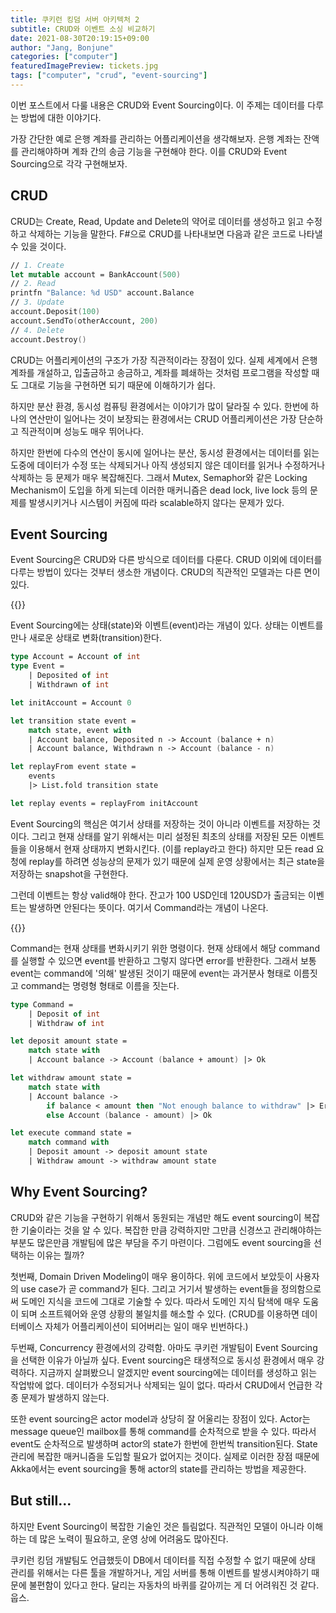 ```yaml
---
title: 쿠키런 킹덤 서버 아키텍처 2
subtitle: CRUD와 이벤트 소싱 비교하기
date: 2021-08-30T20:19:15+09:00
author: "Jang, Bonjune"
categories: ["computer"]
featuredImagePreview: tickets.jpg
tags: ["computer", "crud", "event-sourcing"]
---
```


이번 포스트에서 다룰 내용은 CRUD와 Event Sourcing이다.
이 주제는 데이터를 다루는 방법에 대한 이야기다.

가장 간단한 예로 은행 계좌를 관리하는 어플리케이션을 생각해보자.
은행 계좌는 잔액를 관리해야하며 계좌 간의 송금 기능을 구현해야 한다.
이를 CRUD와 Event Sourcing으로 각각 구현해보자.

## CRUD

CRUD는 Create, Read, Update and Delete의 약어로 데이터를 생성하고 읽고 수정하고 삭제하는 기능을 말한다.
F#으로 CRUD를 나타내보면 다음과 같은 코드로 나타낼 수 있을 것이다.

``` fsharp
// 1. Create
let mutable account = BankAccount(500)
// 2. Read
printfn "Balance: %d USD" account.Balance
// 3. Update
account.Deposit(100)
account.SendTo(otherAccount, 200)
// 4. Delete
account.Destroy()
```

CRUD는 어플리케이션의 구조가 가장 직관적이라는 장점이 있다.
실제 세계에서 은행 계좌를 개설하고, 입출금하고 송금하고, 계좌를 폐쇄하는 것처럼
프로그램을 작성할 때도 그대로 기능을 구현하면 되기 때문에 이해하기가 쉽다.

하지만 분산 환경, 동시성 컴퓨팅 환경에서는 이야기가 많이 달라질 수 있다.
한번에 하나의 연산만이 일어나는 것이 보장되는 환경에서는 CRUD 어플리케이션은 가장 단순하고 직관적이며 성능도 매우 뛰어나다.

하지만 한번에 다수의 연산이 동시에 일어나는 분산, 동시성 환경에서는
데이터를 읽는 도중에 데이터가 수정 또는 삭제되거나 아직 생성되지 않은 데이터를 읽거나 수정하거나 삭제하는 등 문제가 매우 복잡해진다.
그래서 Mutex, Semaphor와 같은 Locking Mechanism이 도입을 하게 되는데
이러한 매커니즘은 dead lock, live lock 등의 문제를 발생시키거나
시스템이 커짐에 따라 scalable하지 않다는 문제가 있다.

## Event Sourcing

Event Sourcing은 CRUD와 다른 방식으로 데이터를 다룬다.
CRUD 이외에 데이터를 다루는 방법이 있다는 것부터 생소한 개념이다.
CRUD의 직관적인 모델과는 다른 면이 있다.

{{<bundle-image name="event_sourcing_transition.png" width="50%">}}

Event Sourcing에는 상태(state)와 이벤트(event)라는 개념이 있다.
상태는 이벤트를 만나 새로운 상태로 변화(transition)한다.

``` fsharp
type Account = Account of int
type Event =
    | Deposited of int
    | Withdrawn of int

let initAccount = Account 0

let transition state event =
    match state, event with
    | Account balance, Deposited n -> Account (balance + n)
    | Account balance, Withdrawn n -> Account (balance - n)

let replayFrom event state =
    events
    |> List.fold transition state

let replay events = replayFrom initAccount
```

Event Sourcing의 핵심은 여기서 상태를 저장하는 것이 아니라 이벤트를 저장하는 것이다.
그리고 현재 상태를 알기 위해서는 미리 설정된 최초의 상태를 저장된 모든 이벤트들을 이용해서 현재 상태까지 변화시킨다. (이를 replay라고 한다)
하지만 모든 read 요청에 replay를 하려면 성능상의 문제가 있기 때문에
실제 운영 상황에서는 최근 state을 저장하는 snapshot을 구현한다.

그런데 이벤트는 항상 valid해야 한다.
잔고가 100 USD인데 120USD가 출금되는 이벤트는 발생하면 안된다는 뜻이다.
여기서 Command라는 개념이 나온다.

{{<bundle-image name="event_sourcing_command_execution.png" width="50%">}}

Command는 현재 상태를 변화시키기 위한 명령이다.
현재 상태에서 해당 command를 실행할 수 있으면 event를 반환하고 그렇지 않다면 error를 반환한다.
그래서 보통 event는 command에 '의해' 발생된 것이기 때문에 event는 과거분사 형태로 이름짓고 command는 명령형 형태로 이름을 짓는다.

``` fsharp
type Command =
    | Deposit of int
    | Withdraw of int

let deposit amount state =
    match state with
    | Account balance -> Account (balance + amount) |> Ok

let withdraw amount state =
    match state with
    | Account balance ->
        if balance < amount then "Not enough balance to withdraw" |> Error
        else Account (balance - amount) |> Ok

let execute command state =
    match command with
    | Deposit amount -> deposit amount state
    | Withdraw amount -> withdraw amount state
```

## Why Event Sourcing?

CRUD와 같은 기능을 구현하기 위해서 동원되는 개념만 해도 event sourcing이 복잡한 기술이라는 것을 알 수 있다.
복잡한 만큼 강력하지만 그만큼 신경쓰고 관리해야하는 부분도 많은만큼 개발팀에 많은 부담을 주기 마련이다.
그럼에도 event sourcing을 선택하는 이유는 뭘까?

첫번째, Domain Driven Modeling이 매우 용이하다.
위에 코드에서 보았듯이 사용자의 use case가 곧 command가 된다.
그리고 거기서 발생하는 event들을 정의함으로써 도메인 지식을 코드에 그대로 기술할 수 있다.
따라서 도메인 지식 탐색에 매우 도움이 되며 소프트웨어와 운영 상황의 불일치를 해소할 수 있다.
(CRUD를 이용하면 데이터베이스 자체가 어플리케이션이 되어버리는 일이 매우 빈번하다.)

두번째, Concurrency 환경에서의 강력함. 아마도 쿠키런 개발팀이 Event Sourcing을 선택한 이유가 아닐까 싶다.
Event sourcing은 태생적으로 동시성 환경에서 매우 강력하다.
지금까지 살펴봤으니 알겠지만 event sourcing에는 데이터를 생성하고 읽는 작업밖에 없다.
데이터가 수정되거나 삭제되는 일이 없다.
따라서 CRUD에서 언급한 각종 문제가 발생하지 않는다.

또한 event sourcing은 actor model과 상당히 잘 어울리는 장점이 있다.
Actor는 message queue인 mailbox를 통해 command를 순차적으로 받을 수 있다.
따라서 event도 순차적으로 발생하며 actor의 state가 한번에 한번씩 transition된다.
State 관리에 복잡한 매커니즘을 도입할 필요가 없어지는 것이다.
실제로 이러한 장점 때문에 Akka에서는 event sourcing을 통해 actor의 state를 관리하는 방법을 제공한다.

## But still...

하지만 Event Sourcing이 복잡한 기술인 것은 틀림없다.
직관적인 모델이 아니라 이해하는 데 많은 노력이 필요하고, 운영 상에 어려움도 많아진다.

쿠키런 킹덤 개발팀도 언급했듯이 DB에서 데이터를 직접 수정할 수 없기 때문에 상태 관리를 위해서는
다른 툴을 개발하거나, 게임 서버를 통해 이벤트를 발생시켜야하기 때문에 불편함이 있다고 한다.
달리는 자동차의 바퀴를 갈아끼는 게 더 어려워진 것 같다. 웁스.
